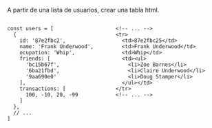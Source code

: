 A partir de una lista de usuarios, crear una tabla html.

<div style="float:left;width:50%">
<pre><code class="lang-js hljs xml">const users = [
  {
    id: '87e2fbc2',
    name: 'Frank Underwood',
    ocupation: 'Whip',
    friends: [
      'bc15b67f',
      '6ba21fbd',
      '9aa690e0'
    ],
    transactions: [
      100, -10, 20, -99
    ]
  },
  // ...
]
</code></pre>
</div>

<div style="float:left;width:50%">
<pre><code class="lang-html hljs xml">&lt;!-- ... --&gt;
&lt;tr&gt;
  &lt;td&gt;87e2fbc25&lt;/td&gt;
  &lt;td&gt;Frank Underwood&lt;/td&gt;
  &lt;td&gt;Whip&lt;/td&gt;
  &lt;td&gt;&lt;ul&gt;
    &lt;li&gt;Zoe Barnes&lt;/li&gt;
    &lt;li&gt;Claire Underwood&lt;/li&gt;
    &lt;li&gt;Doug Stamper&lt;/li&gt;
  &lt;/ul&gt;&lt;/td&gt;
&lt;/tr&gt;
&lt;!-- ... --&gt;
</code></pre>
</div>
